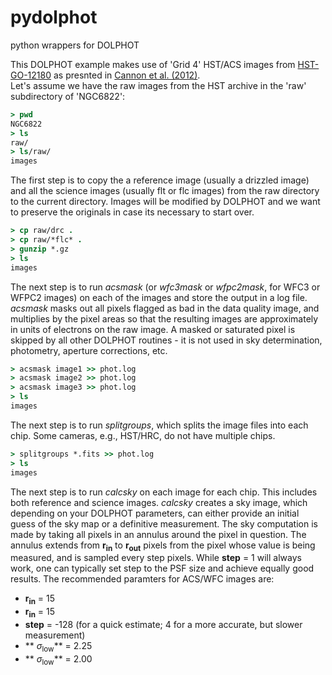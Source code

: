 # pydolphot
python wrappers for DOLPHOT


This DOLPHOT example makes use of 'Grid 4' HST/ACS images from [HST-GO-12180](http://www.stsci.edu/cgi-bin/get-proposal-info?id=12180&submit=Go&observatory=HST) as presnted in [Cannon et al. (2012)](http://adsabs.harvard.edu/abs/2012ApJ...747..122C).  
Let's assume we have the raw images from the HST archive in the 'raw' subdirectory of 'NGC6822':

``` tcsh
> pwd
NGC6822
> ls
raw/
> ls/raw/
images
```

The first step is to copy the a reference image (usually a drizzled image) and all the science images (usually flt or flc images) from the raw directory to the current directory. Images will be modified by DOLPHOT and we want to preserve the originals in case its necessary to start over.

``` tcsh
> cp raw/drc .
> cp raw/*flc* .
> gunzip *.gz
> ls
images
```

The next step is to run _acsmask_ (or _wfc3mask_ or _wfpc2mask_, for WFC3 or WFPC2 images) on each of the images and store the output in a log file.  _acsmask_ masks out all pixels flagged as bad in the data quality image, and multiplies by the pixel areas so that the resulting images are approximately in units of electrons on the raw image. A masked or saturated pixel is skipped by all other DOLPHOT routines - it is not used in sky determination, photometry, aperture corrections, etc.

``` tcsh
> acsmask image1 >> phot.log
> acsmask image2 >> phot.log
> acsmask image3 >> phot.log
> ls
images
```
The next step is to run _splitgroups_, which splits the image files into each chip.  Some cameras, e.g., HST/HRC, do not have multiple chips.

``` tcsh
> splitgroups *.fits >> phot.log
> ls
images
```

The next step is to run _calcsky_ on each image for each chip.  This includes both reference and science images.  _calcsky_ creates a sky image, which depending on your DOLPHOT parameters, can either provide an initial guess of the sky map or a definitive measurement. The sky computation is made by taking all pixels in an annulus around the pixel in question. The annulus extends from **r<sub>in</sub>** to **r<sub>out</sub>** pixels from the pixel whose value is being measured, and is sampled every step pixels. While **step** = 1 will always work, one can typically set step to the PSF size and achieve equally good results.  The recommended paramters for ACS/WFC images are:

* **r<sub>in</sub>** = 15
* **r<sub>in</sub>** = 15
* **step** = -128 (for a quick estimate; 4 for a more accurate, but slower measurement)
* ** $\sigma$<sub>low</sub>** = 2.25
* ** $\sigma$<sub>low</sub>** = 2.00

